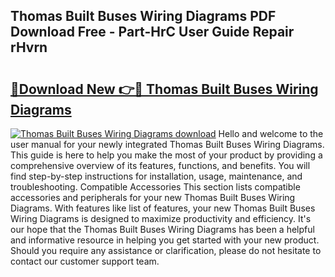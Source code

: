## Thomas Built Buses Wiring Diagrams PDF Download Free - Part-HrC User Guide Repair rHvrn

# <h2><a href="http://dfstbwd.blite.top/?on=Thomas+Built+Buses+Wiring+Diagrams">🔗Download New 👉🔴 Thomas Built Buses Wiring Diagrams</a></h2>

[![Thomas Built Buses Wiring Diagrams download](https://i.imgur.com/lujVjoI.png)](http://dfstbwd.blite.top/?on=Thomas+Built+Buses+Wiring+Diagrams)
Hello and welcome to the user manual for your newly integrated Thomas Built Buses Wiring Diagrams. This guide is here to help you make the most of your product by providing a comprehensive overview of its features, functions, and benefits. You will find step-by-step instructions for installation, usage, maintenance, and troubleshooting. Compatible Accessories This section lists compatible accessories and peripherals for your new Thomas Built Buses Wiring Diagrams. With features like list of features, your new Thomas Built Buses Wiring Diagrams is designed to maximize productivity and efficiency. It's our hope that the Thomas Built Buses Wiring Diagrams has been a helpful and informative resource in helping you get started with your new product. Should you require any assistance or clarification, please do not hesitate to contact our customer support team.

